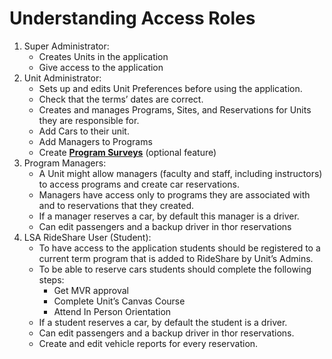 # Understanding Access Roles

1. Super Administrator:
    * Creates Units in the application
    * Give access to the application
1. Unit Administrator:
    * Sets up and edits Unit Preferences before using the application.
    * Check that the terms’ dates are correct.
    * Creates and manages Programs, Sites, and Reservations for Units they are responsible for.
    * Add Cars to their unit.
    * Add Managers to Programs
    * Create **[Program Surveys](app_admin.md#create-program-survey)** (optional feature)
1. Program Managers:
    * A Unit might allow managers (faculty and staff, including instructors) to access programs and create car reservations.
    * Managers have access only to programs they are associated with and to reservations that they created.
    * If a manager reserves a car, by default this manager is a driver.
    * Can edit passengers and a backup driver in thor reservations
1. LSA RideShare User (Student):
    * To have access to the application students should be registered to a current term program that is added to RideShare by Unit’s Admins.
    * To be able to reserve cars students should complete the following steps:
        * Get MVR approval        
        * Complete Unit’s Canvas Course        
        * Attend In Person Orientation
    * If a student reserves a car, by default the student is a driver.
    * Can edit passengers and a backup driver in thor reservations.
    * Create and edit vehicle reports for every reservation.

